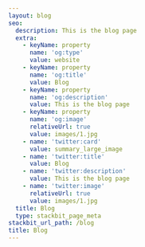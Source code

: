 ```yaml
---
layout: blog
seo:
  description: This is the blog page
  extra:
    - keyName: property
      name: 'og:type'
      value: website
    - keyName: property
      name: 'og:title'
      value: Blog
    - keyName: property
      name: 'og:description'
      value: This is the blog page
    - keyName: property
      name: 'og:image'
      relativeUrl: true
      value: images/1.jpg
    - name: 'twitter:card'
      value: summary_large_image
    - name: 'twitter:title'
      value: Blog
    - name: 'twitter:description'
      value: This is the blog page
    - name: 'twitter:image'
      relativeUrl: true
      value: images/1.jpg
  title: Blog
  type: stackbit_page_meta
stackbit_url_path: /blog
title: Blog
---
```

